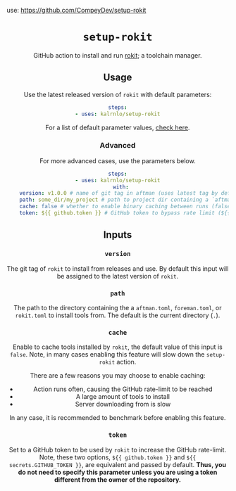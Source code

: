 use: https://github.com/CompeyDev/setup-rokit

<div align="center">
  <h1><code>setup-rokit</code></h1>
  <p>

GitHub action to install and run [rokit](https://github.com/rojo-rbx/rokit); a toolchain manager.

## Usage
Use the latest released version of `rokit` with default parameters:
```yaml
steps:
- uses: kalrnlo/setup-rokit
```
For a list of default parameter values, [check here](https://github.com/kalrnlo/setup-rokit/blob/main/action.yml#L5-L20).

### Advanced
For more advanced cases, use the parameters below.
```yaml
steps:
- uses: kalrnlo/setup-rokit
  with:
    version: v1.0.0 # name of git tag in aftman (uses latest tag by default)
    path: some_dir/my_project # path to project dir containing a `aftman.toml`, `foreman.toml`, or `rokit.toml` ("." (current dir) by default)
    cache: false # whether to enable binary caching between runs (false by default)
    token: ${{ github.token }} # GitHub token to bypass rate limit (${{ github.token }} set by default)
```

## Inputs
### `version`
The git tag of `rokit` to install from releases and use. By default this input will be assigned to the latest version of `rokit`.

### `path`
The path to the directory containing the a `aftman.toml`, `foreman.toml`, or `rokit.toml` to install tools from. The default is the current directory (`.`).

### `cache`
Enable to cache tools installed by `rokit`, the default value of this input is `false`. Note, in many cases enabling this feature will slow down the `setup-rokit` action.

There are a few reasons you may choose to enable caching:
* Action runs often, causing the GitHub rate-limit to be reached
* A large amount of tools to install
* Server downloading from is slow

In any case, it is recommended to benchmark before enabling this feature.

### `token`
Set to a GitHub token to be used by `rokit` to increase the GitHub rate-limit. Note, these two options, `${{ github.token }}` and `${{ secrets.GITHUB_TOKEN }}`, are equivalent and passed by default. **Thus, you do not need to specify this parameter unless you are using a token different from the owner of the repository.**
